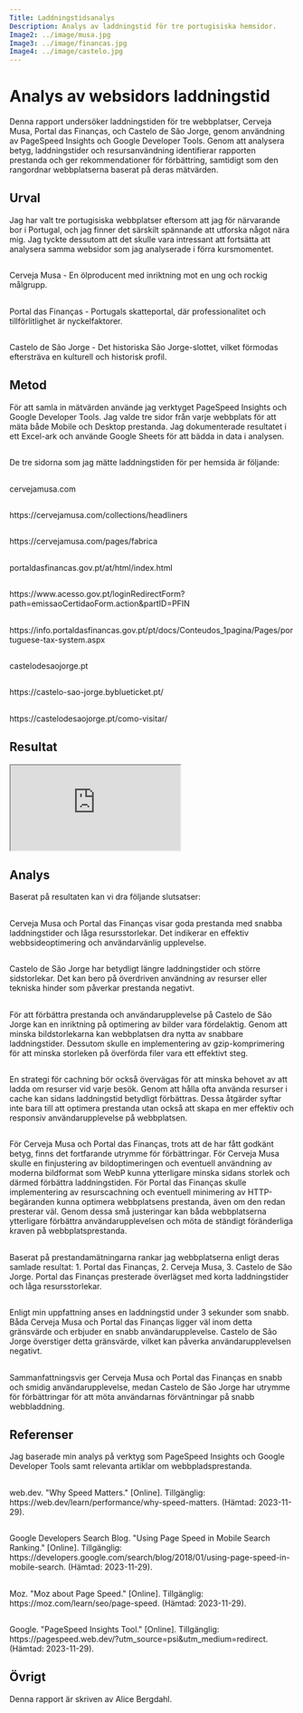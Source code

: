 ```yaml
---
Title: Laddningstidsanalys
Description: Analys av laddningstid för tre portugisiska hemsidor.
Image2: ../image/musa.jpg
Image3: ../image/financas.jpg
Image4: ../image/castelo.jpg
---
```


<div class="text-box box1full">
<h1>Analys av websidors laddningstid</h1>

Denna rapport undersöker laddningstiden för tre webbplatser, Cerveja Musa, Portal das Finanças, och Castelo de São Jorge, genom användning av PageSpeed Insights och Google Developer Tools. Genom att analysera betyg, laddningstider och resursanvändning identifierar rapporten prestanda och ger rekommendationer för förbättring, samtidigt som den rangordnar webbplatserna baserat på deras mätvärden.
<h2> </h2>

<h2>Urval</h2>

Jag har valt tre portugisiska webbplatser eftersom att jag för närvarande bor i Portugal, och jag finner det särskilt spännande att utforska något nära mig. Jag tyckte dessutom att det skulle vara intressant att fortsätta att analysera samma websidor som jag analyserade i förra kursmomentet.
<h2> </h2>
Cerveja Musa - En ölproducent med inriktning mot en ung och rockig målgrupp.
<h2> </h2>
Portal das Finanças - Portugals skatteportal, där professionalitet och tillförlitlighet är nyckelfaktorer.
<h2> </h2>
Castelo de São Jorge - Det historiska São Jorge-slottet, vilket förmodas eftersträva en kulturell och historisk profil.
<h2> </h2>

<h2>Metod</h2>

För att samla in mätvärden använde jag verktyget PageSpeed Insights och Google Developer Tools. Jag valde tre sidor från varje webbplats för att mäta både Mobile och Desktop prestanda. Jag dokumenterade resultatet i ett Excel-ark och använde Google Sheets för att bädda in data i analysen.
<h2> </h2>
De tre sidorna som jag mätte laddningstiden för per hemsida är följande:
<h2> </h2>
cervejamusa.com
<h2> </h2>
https://cervejamusa.com/collections/headliners
<h2> </h2>
https://cervejamusa.com/pages/fabrica
<h2> </h2>
portaldasfinancas.gov.pt/at/html/index.html
<h2> </h2>
https://www.acesso.gov.pt/loginRedirectForm?path=emissaoCertidaoForm.action&partID=PFIN
<h2> </h2>
https://info.portaldasfinancas.gov.pt/pt/docs/Conteudos_1pagina/Pages/portuguese-tax-system.aspx
<h2> </h2>
castelodesaojorge.pt
<h2> </h2>
https://castelo-sao-jorge.byblueticket.pt/
<h2> </h2>
https://castelodesaojorge.pt/como-visitar/
<h2> </h2>
<h2>Resultat</h2>

<iframe class="kalkyl" src="https://docs.google.com/spreadsheets/d/e/2PACX-1vRz1TV19gWRtVSe-DnOTEfvqlgI4EKceFpPGNYPjCltVLkYPR8XSXndp9LjZv0QvmT3mFNhz6dgaAl2/pubhtml?widget=true&amp;headers=false"></iframe>
</div>

<div class="right-box text-box box4">
<h2>Analys</h2>
Baserat på resultaten kan vi dra följande slutsatser:
<h2> </h2>
Cerveja Musa och Portal das Finanças visar goda prestanda med snabba laddningstider och låga resursstorlekar. Det indikerar en effektiv webbsideoptimering och användarvänlig upplevelse.
<h2> </h2>
Castelo de São Jorge har betydligt längre laddningstider och större sidstorlekar. Det kan bero på överdriven användning av resurser eller tekniska hinder som påverkar prestanda negativt.
<h2> </h2>
För att förbättra prestanda och användarupplevelse på Castelo de São Jorge kan en inriktning på optimering av bilder vara fördelaktig. Genom att minska bildstorlekarna kan webbplatsen dra nytta av snabbare laddningstider. Dessutom skulle en implementering av gzip-komprimering för att minska storleken på överförda filer vara ett effektivt steg.
</div>
<div class="left-box text-box box5">
<h2> </h2>
En strategi för cachning bör också övervägas för att minska behovet av att ladda om resurser vid varje besök. Genom att hålla ofta använda resurser i cache kan sidans laddningstid betydligt förbättras. Dessa åtgärder syftar inte bara till att optimera prestanda utan också att skapa en mer effektiv och responsiv användarupplevelse på webbplatsen.
<h2> </h2>
För Cerveja Musa och Portal das Finanças, trots att de har fått godkänt betyg, finns det fortfarande utrymme för förbättringar. För Cerveja Musa skulle en finjustering av bildoptimeringen och eventuell användning av moderna bildformat som WebP kunna ytterligare minska sidans storlek och därmed förbättra laddningstiden. För Portal das Finanças skulle implementering av resurscachning och eventuell minimering av HTTP-begäranden kunna optimera webbplatsens prestanda, även om den redan presterar väl. Genom dessa små justeringar kan båda webbplatserna ytterligare förbättra användarupplevelsen och möta de ständigt föränderliga kraven på webbplatsprestanda.
</div>
<div class="right-box text-box box8">
<h2> </h2>
Baserat på prestandamätningarna rankar jag webbplatserna enligt deras samlade resultat: 1. Portal das Finanças, 2. Cerveja Musa, 3. Castelo de São Jorge. Portal das Finanças presterade överlägset med korta laddningstider och låga resursstorlekar.
<h2> </h2>
Enligt min uppfattning anses en laddningstid under 3 sekunder som snabb. Båda Cerveja Musa och Portal das Finanças ligger väl inom detta gränsvärde och erbjuder en snabb användarupplevelse. Castelo de São Jorge överstiger detta gränsvärde, vilket kan påverka användarupplevelsen negativt.
<h2> </h2>
Sammanfattningsvis ger Cerveja Musa och Portal das Finanças en snabb och smidig användarupplevelse, medan Castelo de São Jorge har utrymme för förbättringar för att möta användarnas förväntningar på snabb webbladdning.
</div>
<div class="left-box text-box box9full">
<h2> </h2>
<h2>Referenser</h2>
Jag baserade min analys på verktyg som PageSpeed Insights och Google Developer Tools samt relevanta artiklar om webbpladsprestanda.
<h2> </h2>
web.dev. "Why Speed Matters." [Online]. Tillgänglig: https://web.dev/learn/performance/why-speed-matters. (Hämtad: 2023-11-29).
<h2> </h2>
Google Developers Search Blog. "Using Page Speed in Mobile Search Ranking." [Online]. Tillgänglig: https://developers.google.com/search/blog/2018/01/using-page-speed-in-mobile-search. (Hämtad: 2023-11-29).
<h2> </h2>
Moz. "Moz about Page Speed." [Online]. Tillgänglig: https://moz.com/learn/seo/page-speed. (Hämtad: 2023-11-29).
<h2> </h2>
Google. "PageSpeed Insights Tool." [Online]. Tillgänglig: https://pagespeed.web.dev/?utm_source=psi&utm_medium=redirect. (Hämtad: 2023-11-29).

<h2> </h2>
<h2>Övrigt</h2>
Denna rapport är skriven av Alice Bergdahl.
</div>